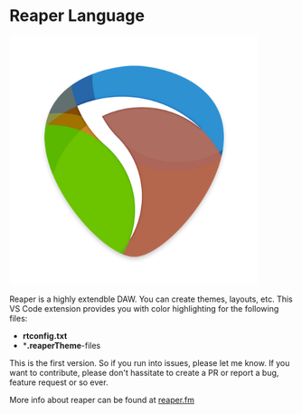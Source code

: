 # Reaper Language

![Reaper logo](assets/icon.png)

Reaper is a highly extendble DAW. You can create themes, layouts, etc.
This VS Code extension provides you with color highlighting for the following files:

* **rtconfig.txt**
* ***.reaperTheme**-files

This is the first version. So if you run into issues, please let me know. If you want to contribute, please don't hassitate to create a PR or report a bug, feature request or so ever.

More info about reaper can be found at [reaper.fm](https://reaper.fm)
